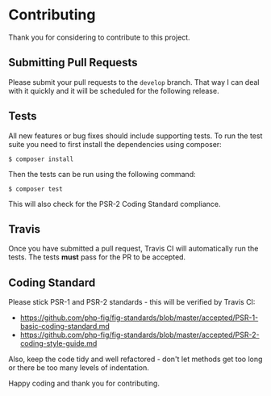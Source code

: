 # Contributing

Thank you for considering to contribute to this project.

## Submitting Pull Requests

Please submit your pull requests to the `develop` branch. That way I can deal
with it quickly and it will be scheduled for the following release.

## Tests

All new features or bug fixes should include supporting tests. To run the test
suite you need to first install the dependencies using composer:

```
$ composer install
```

Then the tests can be run using the following command:

```
$ composer test
```

This will also check for the PSR-2 Coding Standard compliance.

## Travis

Once you have submitted a pull request, Travis CI will automatically run the
tests. The tests **must** pass for the PR to be accepted.

## Coding Standard

Please stick PSR-1 and PSR-2 standards - this will be verified by Travis CI:

* https://github.com/php-fig/fig-standards/blob/master/accepted/PSR-1-basic-coding-standard.md
* https://github.com/php-fig/fig-standards/blob/master/accepted/PSR-2-coding-style-guide.md

Also, keep the code tidy and well refactored - don't let methods get too long
or there be too many levels of indentation.

Happy coding and thank you for contributing.
